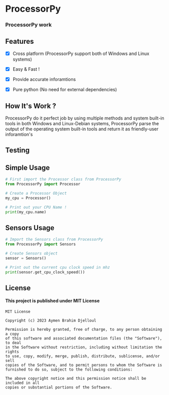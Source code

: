 
<!-- GitHub README.md -->

<h1>ProcessorPy</h1>

### ProcessorPy work

<h2>Features</h2>

-[x] Cross platform (ProcessorPy support both of Windows and Linux systems)

-[x] Easy & Fast !

-[x] Provide accurate inforamtions

-[x] Pure python (No need for external dependencies)

<h2>How It's Work ?</h2>
<p1>ProcessorPy do it perfect job by using multiple methods and system built-in tools in both Windows and Linux-Debian systems,
  ProcessorPy parse the output of the operating system built-in tools and return it as friendly-user inforamtion's
</p1>

<h2>Testing</h2>

Simple Usage
-----
~~~python
# First import the Processor class from ProcessorPy
from ProcessorPy import Processor

# Create a Processor Object
my_cpu = Processor()

# Print out your CPU Name !
print(my_cpu.name)

~~~

Sensors Usage
-----
~~~python
# Import the Sensors class from ProcessorPy
from ProcessorPy import Sensors

# Create Sensors object
sensor = Sensors()

# Print out the current cpu clock speed in mhz
print(sensor.get_cpu_clock_speed())

~~~


<h2>License</h2>
<h4>This project is published under MIT License </h4>

~~~
MIT License

Copyright (c) 2023 Aymen Brahim Djelloul

Permission is hereby granted, free of charge, to any person obtaining a copy
of this software and associated documentation files (the "Software"), to deal
in the Software without restriction, including without limitation the rights
to use, copy, modify, merge, publish, distribute, sublicense, and/or sell
copies of the Software, and to permit persons to whom the Software is
furnished to do so, subject to the following conditions:

The above copyright notice and this permission notice shall be included in all
copies or substantial portions of the Software.

~~~
